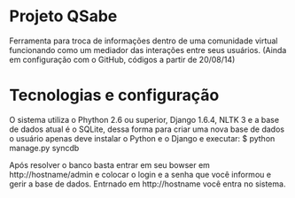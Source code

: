 Projeto QSabe
=====
Ferramenta para troca de informações dentro de uma comunidade virtual funcionando como um mediador das interações entre seus usuários. (Ainda em configuração com o GitHub, códigos a partir de 20/08/14)

Tecnologias e configuração
=====
O sistema utiliza o Phython 2.6 ou superior, Django 1.6.4, NLTK 3 e a base de dados atual é o SQLite, dessa forma para criar uma nova base de dados o usuário apenas deve instalar o Python e o Django e executar:
$ python manage.py syncdb

Após resolver o banco basta entrar em seu bowser em http://hostname/admin e colocar o login e a senha que você informou e gerir a base de dados.
Entrnado em http://hostname você entra no sistema.
